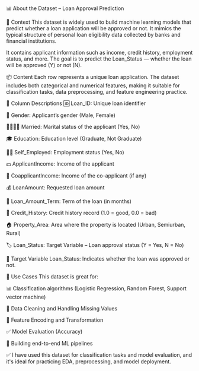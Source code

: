 📊 About the Dataset – Loan Approval Prediction

🏦 Context
This dataset is widely used to build machine learning models that predict whether a loan application will be approved or not. It mimics the typical structure of personal loan eligibility data collected by banks and financial institutions.

It contains applicant information such as income, credit history, employment status, and more. The goal is to predict the Loan_Status — whether the loan will be approved (Y) or not (N).

📦 Content
Each row represents a unique loan application. The dataset includes both categorical and numerical features, making it suitable for classification tasks, data preprocessing, and feature engineering practice.

🧾 Column Descriptions
🆔 Loan_ID: Unique loan identifier

🙋 Gender: Applicant’s gender (Male, Female)

👨‍👩‍👧‍👦 Married: Marital status of the applicant (Yes, No)

🎓 Education: Education level (Graduate, Not Graduate)

👨‍💼 Self_Employed: Employment status (Yes, No)

💵 ApplicantIncome: Income of the applicant

💸 CoapplicantIncome: Income of the co-applicant (if any)

💰 LoanAmount: Requested loan amount

📅 Loan_Amount_Term: Term of the loan (in months)

🧾 Credit_History: Credit history record (1.0 = good, 0.0 = bad)

🏠 Property_Area: Area where the property is located (Urban, Semiurban, Rural)

🏷️ Loan_Status: Target Variable – Loan approval status (Y = Yes, N = No)

🎯 Target Variable
Loan_Status: Indicates whether the loan was approved or not.

🧠 Use Cases
This dataset is great for:

📊 Classification algorithms (Logistic Regression, Random Forest, Support vector machine)

🧹 Data Cleaning and Handling Missing Values

🧮 Feature Encoding and Transformation

✅ Model Evaluation (Accuracy)

🚀 Building end-to-end ML pipelines

✅ I have used this dataset for classification tasks and model evaluation, and it's ideal for practicing EDA, preprocessing, and model deployment.


